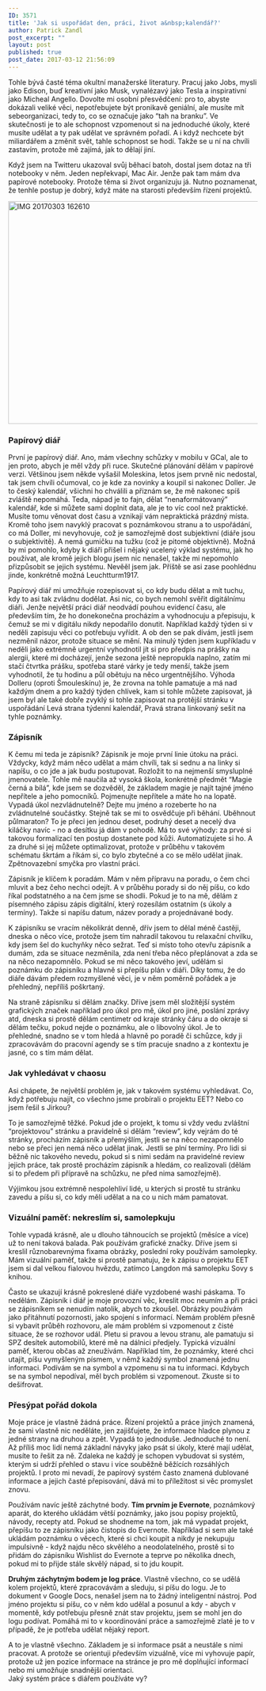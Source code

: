 ```yaml
---
ID: 3571
title: 'Jak si uspořádat den, práci, život a&nbsp;kalendář?'
author: Patrick Zandl
post_excerpt: ""
layout: post
published: true
post_date: 2017-03-12 21:56:09
---
```

<p>Tohle bývá časté téma okultní manažerské literatury. Pracuj jako Jobs, mysli jako Edison, buď kreativní jako Musk, vynalézavý jako Tesla a inspirativní jako Micheal Angello. Dovolte mi osobní přesvědčení: pro to, abyste dokázali veliké věci, nepotřebujete být pronikavě geniální, ale musíte mít sebeorganizaci, tedy to, co se označuje jako “tah na branku”. Ve skutečnosti je to ale schopnost vzpomenout si na jednoduché úkoly, které musíte udělat a ty pak udělat ve správném pořadí. A i když nechcete být miliardářem a změnit svět, tahle schopnost se hodí. Takže se u ní na chvíli zastavím, protože mě zajímá, jak to dělají jiní.</p>

<!--more-->

<p>Když jsem na Twitteru ukazoval svůj běhací batoh, dostal jsem dotaz na tři notebooky v něm. Jeden nepřekvapí, Mac Air. Jenže pak tam mám dva papírové notebooky. Protože těma si život organizuju já. Nutno poznamenat, že tenhle postup je dobrý, když máte na starosti především řízení projektů.</p>
<p><img style="display: block; margin-left: auto; margin-right: auto;" title="IMG_20170303_162610.jpg" src="https://www.marigold.cz/wp-content/uploads/IMG_20170303_162610.jpg" alt="IMG 20170303 162610" width="600" height="450" border="0" /></p>
<h3>Papírový diář</h3>
<p>První je papírový diář. Ano, mám všechny schůzky v mobilu v GCal, ale to jen proto, abych je měl vždy při ruce. Skutečné plánování dělám v papírové verzi. Většinou jsem někde vyšašil Moleskina, letos jsem prvně nic nedostal, tak jsem chvíli očumoval, co je kde za novinky a koupil si nakonec Doller. Je to český kalendář, všichni ho chválili a přiznám se, že mě nakonec spíš zvláště nepomáhá. Teda, nápad je to fajn, dělat “nenaformátovaný” kalendář, kde si můžete sami doplnit data, ale je to víc cool než praktické. Musíte tomu věnovat dost času a vznikají vám nepraktická prázdný místa. Kromě toho jsem navyklý pracovat s poznámkovou stranu a to uspořádání, co má Doller, mi nevyhovuje, což je samozřejmě dost subjektivní (diáře jsou o subjektivitě). A nemá gumičku na tužku (což je pitomé objektivně). Možná by mi pomohlo, kdyby k diáři přišel i nějaký ucelený výklad systému, jak ho používat, ale kromě jejich blogu jsem nic nenašel, takže mi nepomohlo přizpůsobit se jejich systému. Nevěěl jsem jak. Příště se asi zase poohlédnu jinde, konkrétně možná Leuchtturm1917. </p>
<p>Papírový diář mi umožňuje rozepisovat si, co kdy budu dělat a mít tuchu, kdy to asi tak zvládnu dodělat. Asi nic, co bych nemohl svěřit digitálnímu diáři. Jenže největší práci diář neodvádí pouhou evidencí času, ale především tím, že ho donekonečna procházím a vyhodnocuju a přepisuju, k čemuž se mi v digitálu nikdy nepodařilo donutit. Například každý týden si v neděli zapisuju věci co potřebuju vyřídit. A ob den se pak dívám, jestli jsem nezměnil názor, protože situace se mění. Na minulý týden jsem kupříkladu v neděli jako extrémně urgentní vyhodnotil jít si pro předpis na prášky na alergii, které mi docházejí, jenže sezona ještě nepropukla naplno, zatím mi stačí čtvrtka prášku, spotřeba staré várky je tedy menší, takže jsem vyhodnotil, že tu hodinu a půl obětuju na něco urgentnějšího. Výhoda Dolleru (oproti Šmouleskínu) je, že zrovna na tohle pamatuje a má nad každým dnem a pro každý týden chlívek, kam si tohle můžete zapisovat, já jsem byl ale také dobře zvyklý si tohle zapisovat na protější stránku v uspořádání Levá strana týdenní kalendář, Pravá strana linkovaný sešit na tyhle poznámky. </p>
<h3>Zápisník</h3>
<p>K čemu mi teda je zápisník? Zápisník je moje první linie útoku na práci. Vždycky, když mám něco udělat a mám chvíli, tak si sednu a na linky si napíšu, o co jde a jak budu postupovat. Rozložit to na nejmenší smysluplné jmenovatele. Tohle mě naučila až vysoká škola, konkrétně předmět “Magie černá a bílá”, kde jsem se dozvěděl, že základem magie je najít tajné jméno nepřítele a jeho pomocníků. Pojmenujte nepřítele a máte ho na lopatě. Vypadá úkol nezvládnutelně? Dejte mu jméno a rozeberte ho na zvládnutelné součástky. Stejně tak se mi to osvědčuje při běhání. Uběhnout půlmaraton? To je přeci jen jednou deset, podruhý deset a necelý dva kiláčky navíc - no a desítku já dám v pohodě. Má to své výhody: za prvé si takovou formalizací ten postup dostanete pod kůži. Automatizujete si ho. A za druhé si jej můžete optimalizovat, protože v průběhu v takovém schématu škrtám a říkám si, co bylo zbytečné a co se mělo udělat jinak. Zpětnovazební smyčka pro vlastní práci. </p>
<p>Zápisník je klíčem k poradám. Mám v něm přípravu na poradu, o čem chci mluvit a bez čeho nechci odejít. A v průběhu porady si do něj píšu, co kdo říkal podstatného a na čem jsme se shodli. Pokud je to na mě, dělám z písemného zápisu zápis digitální, který rozesílám ostatním (s úkoly a termíny). Takže si napíšu datum, název porady a projednávané body. </p>
<p>K zápisníku se vracím několikrát denně, dřív jsem to dělal méně častěji, dneska o něco více, protože jsem tím nahradil takovou tu relaxační chvilku, kdy jsem šel do kuchyňky něco sežrat. Teď si místo toho otevřu zápisník a dumám, zda se situace nezměnila, zda není třeba něco přeplánovat a zda se na něco nezapomnělo. Pokud se mi něco takového jeví, udělám si poznámku do zápisníku a hlavně si přepíšu plán v diáři. Díky tomu, že do diáře dávám předem rozmyšlené věci, je v něm poměrně pořádek a je přehledný, nepříliš poškrtaný. </p>
<p>Na straně zápisníku si dělám značky. Dříve jsem měl složitější systém grafických značek například pro úkol pro mě, úkol pro jiné, poslání zprávy atd, dneska si prostě dělám centimetr od kraje stránky čáru a do okraje si dělám tečku, pokud nejde o poznámku, ale o libovolný úkol. Je to přehledné, snadno se v tom hledá a hlavně po poradě či schůzce, kdy ji zpracovávám do pracovní agendy se s tím pracuje snadno a z kontextu je jasné, co s tím mám dělat. </p>
<h3>Jak vyhledávat v chaosu</h3>
<p>Asi chápete, že největší problém je, jak v takovém systému vyhledávat. Co, když potřebuju najít, co všechno jsme probírali o projektu EET? Nebo co jsem řešil s Jirkou?</p>
<p>To je samozřejmě těžké. Pokud jde o projekt, k tomu si vždy vedu zvláštní “projektovou” stránku a pravidelně si dělám “review”, kdy vejrám do té stránky, procházím zápisník a přemýšlím, jestli se na něco nezapomnělo nebo se přeci jen nemá něco udělat jinak. Jestli se plní termíny. Pro lidi si běžně nic takového nevedu, pokud si s nimi sedám na pravidelné review jejich práce, tak prostě procházím zápisník a hledám, co realizovali (dělám si to předem při přípravě na schůzku, ne před nima samozřejmě). </p>
<p>Výjimkou jsou extrémně nespolehliví lidé, u kterých si prostě tu stránku zavedu a píšu si, co kdy měli udělat a na co u nich mám pamatovat. </p>
<h3>Vizuální paměť: nekreslím si, samolepkuju</h3>
<p>Tohle vypadá krásně, ale u dlouho táhnoucích se projektů (měsíce a více) už to není taková balada. Pak používám grafické značky. Dříve jsem si kreslil různobarevnýma fixama obrázky, poslední roky používám samolepky. Mám vizuální paměť, takže si prostě pamatuju, že k zápisu o projektu EET jsem si dal velkou fialovou hvězdu, zatímco Langdon má samolepku Sovy s knihou. </p>
<p>Často se ukazují krásně pokreslené diáře vyzdobené washi páskama. To nedělám. Zápisník i diář je moje provozní věc, kreslit moc neumím a při práci se zápisníkem se nenudím natolik, abych to zkoušel. Obrázky používám jako přitáhnutí pozornosti, jako spojení s informací. Nemám problém přesně si vybavit průběh rozhovoru, ale mám problém si vzpomenout z čisté situace, že se rozhovor udál. Pletu si pravou a levou stranu, ale pamatuju si SPZ desítek automobilů, které mě na dálnici předjely. Typická vizuální paměť, kterou občas až zneužívám. Například tím, že poznámky, které chci utajit, píšu vymyšleným písmem, v němž každý symbol znamená jednu informaci. Podívám se na symbol a vzpomenu si na tu informaci. Kdybych se na symbol nepodíval, měl bych problém si vzpomenout. Zkuste si to dešifrovat. </p>
<h3>Přesýpat pořád dokola</h3>
<p>Moje práce je vlastně žádná práce. Řízení projektů a práce jiných znamená, že sami vlastně nic neděláte, jen zajišťujete, že informace hladce plynou z jedné strany na druhou a zpět. Vypadá to jednoduše. Jednoduché to není. Až příliš moc lidí nemá základní návyky jako psát si úkoly, které mají udělat, musíte to řešit za ně. Zdaleka ne každý je schopen vybudovat si systém, kterým si udrží přehled o stavu i více souběžně běžících rozsáhlých projektů. I proto mi nevadí, že papírový systém často znamená dublované informace a jejich časté přepisování, dává mi to příležitost si věc promyslet znovu. </p>
<p>Používám navíc ještě záchytné body. <strong>Tím prvním je Evernote</strong>, poznámkový aparát, do kterého ukládám větší poznámky, jako jsou popisy projektů, návody, recepty atd. Pokud se shodneme na tom, jak má vypadat projekt, přepíšu to ze zápisníku jako čistopis do Evernote. Například si sem ale také ukládám poznámku o věcech, které si chci koupit a nikdy je nekupuju impulsivně - když najdu něco skvělého a neodolatelného, prostě si to přidám do zápisníku Wishlist do Evernote a teprve po několika dnech, pokud mi to přijde stále skvělý nápad, si to jdu koupit. </p>
<p><strong>Druhým záchytným bodem je log práce</strong>. Vlastně všechno, co se udělá kolem projektů, které zpracovávám a sleduju, si píšu do logu. Je to dokument v Google Docs, nenašel jsem na to žádný inteligentní nástroj. Pod jméno projektu si píšu, co v něm kdo udělal a posunul a kdy - abych v momentě, kdy potřebuju přesně znát stav projektu, jsem se mohl jen do logu podívat. Pomáhá mi to v koordinování práce a samozřejmě zlaté je to v případě, že je potřeba udělat nějaký report. </p>
<p>A to je vlastně všechno. Základem je si informace psát a neustále s nimi pracovat. A protože se orientuji především vizuálně, více mi vyhovuje papír, protože už jen pozice informace na stránce je pro mě doplňující informací nebo mi umožňuje snadnější orientaci.<br />Jaký systém práce s diářem používáte vy?</p>